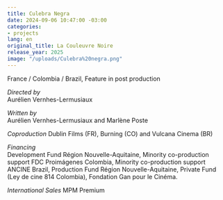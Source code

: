 ```yaml
---
title: Culebra Negra
date: 2024-09-06 10:47:00 -03:00
categories:
- projects
lang: en
original_title: La Couleuvre Noire
release_year: 2025
image: "/uploads/Culebra%20negra.png"
---
```


France / Colombia / Brazil, Feature in post production

*Directed by*\
Aurélien Vernhes-Lermusiaux

*Written by*\
Aurélien Vernhes-Lermusiaux and Marlène Poste

*Coproduction*
Dublin Films (FR), Burning (CO) and Vulcana Cinema (BR)

*Financing*\
Development Fund Région Nouvelle-Aquitaine, Minority co-production support FDC Proimágenes Colombia, Minority co-production support ANCINE Brazil, Production Fund Région Nouvelle-Aquitaine, Private Fund (Ley de cine 814 Colombia), Fondation Gan pour le Cinéma.

*International Sales*
MPM Premium
